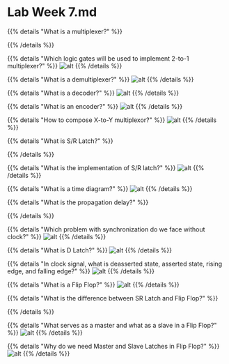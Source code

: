 # Lab Week 7.md

{{% details "What is a multiplexer?" %}}

{{% /details %}}

{{% details "Which logic gates will be used to implement 2-to-1 multiplexer?" %}}
![alt](/images/img5.png)
{{% /details %}}

{{% details "What is a demultiplexer?" %}}
![alt](/images/img6.jpg)
{{% /details %}}

{{% details "What is a decoder?" %}}
![alt](/images/img7.jpg)
{{% /details %}}

{{% details "What is an encoder?" %}}
![alt](/images/img8.jpg)
{{% /details %}}

{{% details "How to compose X-to-Y multiplexor?" %}}
![alt](/images/img9.jpg)
{{% /details %}}

{{% details "What is S/R Latch?" %}}

{{% /details %}}

{{% details "What is the implementation of S/R latch?" %}}
![alt](/images/img12.png)
{{% /details %}}

{{% details "What is a time diagram?" %}}
![alt](/images/img13.png)
{{% /details %}}

{{% details "What is the propagation delay?" %}}

{{% /details %}}

{{% details "Which problem with synchronization do we face without clock?" %}}
![alt](/images/img15.png)
{{% /details %}}

{{% details "What is D Latch?" %}}
![alt](/images/img14.png)
{{% /details %}}

{{% details "In clock signal, what is deasserted state, asserted state, rising edge, and falling edge?" %}}
![alt](/images/img16.png)
{{% /details %}}

{{% details "What is a Flip Flop?" %}}
![alt](/images/img18.png)
{{% /details %}}

{{% details "What is the difference between SR Latch and Flip Flop?" %}}

{{% /details %}}

{{% details "What serves as a master and what as a slave in a Flip Flop?" %}}
![alt](/images/img17.png)
{{% /details %}}

{{% details "Why do we need Master and Slave Latches in Flip Flop?" %}}
![alt](/images/img19.png)
{{% /details %}}
